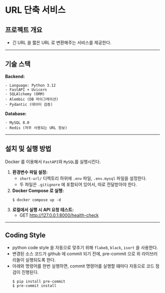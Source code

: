 # URL 단축 서비스

## 프로젝트 개요
* 긴 URL 을 짧은 URL 로 변환해주는 서비스를 제공한다.

---

##  기술 스택

**Backend:**
```aiignore
- Language: Python 3.12
- FastAPI + Uvicorn
- SQLAlchemy (ORM)
- Alembic (DB 마이그레이션)
- Pydantic (데이터 검증)
```

**Database:**
```aiignore
- MySQL 8.0
- Redis (자주 사용되는 URL 정보)
```

---

## 설치 및 실행 방법
Docker 를 이용해서 `FastAPI`와 `MySQL`를 실행시킨다.

1. **환경변수 파일 설정:**
   - `short-url/` 디렉토리 하위에 `.env` 파일, `.env.mysql` 파일을 설정한다.
   - 두 파일은 `.gitignore` 에 포함되어 있어서, 따로 전달받아야 한다.
2. **Docker Compose 로 실행:**
   ```
   $ docker compose up -d
   ```
3. **로컬에서 실행 시 API 요청 테스트:**
   - GET http://127.0.0.1:8000/health-check

---

## Coding Style
- python code style 을 자동으로 맞추기 위해 `flake8`, `black`, `isort` 을 사용한다.
- 변경된 소스 코드가 github 에 commit 되기 전에, pre-commit 으로 위 라이브러리들이 실행되도록 한다.
- 아래와 명령어를 한번 실행하면, commit 명령어를 실행할 떄마다 자동으로 코드 점검이 진행된다.
  ```
  $ pip install pre-commit
  $ pre-commit install
  ```
